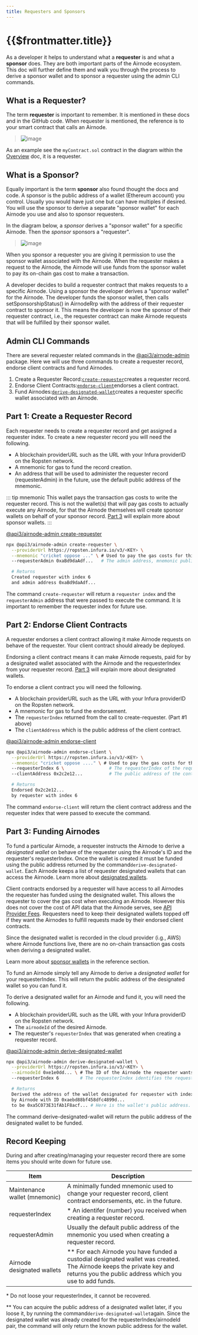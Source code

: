 ```yaml
---
title: Requesters and Sponsors
---
```


# {{$frontmatter.title}}

<TocHeader />
<TOC class="table-of-contents" :include-level="[2,3]" />

As a developer it helps to understand what a **requester** is and what a **sponsor** does. They are both important parts of the Airnode ecosystem. This doc will further define them and walk you through the process to derive a sponsor wallet and to sponsor a requester using the admin CLI commands. 

## What is a Requester?

The term **requester** is important to remember. It is mentioned in these docs and in the GitHub code. When requester is mentioned, the reference is to your smart contract that calls an Airnode. 

> ![image](../assets/images/requesters-sponsors-1.png)

As an example see the `myContract.sol` contract in the diagram within the [Overview](./) doc, it is a requester.

## What is a Sponsor?

Equally important is the term **sponsor** also found thought the docs and code. A sponsor is the public address of a wallet (Ethereum account) you control. Usually you would have just one but can have multiples if desired. You will use the sponsor to derive a separate "sponsor wallet" for each Airnode you use and also to sponsor requesters. 

In the diagram below, a _sponsor_ derives a "sponsor wallet" for a specific Airnode. Then the _sponsor_ sponsors a "requester".

>![image](../assets/images/sponsor-overview.png)

When you sponsor a requester you are giving it permission to use the sponsor wallet
associated with the Airnode. When the requester makes a request to the Airnode, the Airnode will use funds from the sponsor wallet to pay its on-chain gas cost to make a transaction.



A developer decides to build a requester contract that makes requests to a specific Airnode. Using a sponsor the developer derives a "sponsor wallet" for the Airnode. The developer funds the sponsor wallet, then calls setSponsorshipStatus() in AirnodeRrp with the address of their requester contract to sponsor it. This means the developer is now the sponsor of their requester contract, i.e., the requester contract can make Airnode requests that will be fulfilled by their sponsor wallet.

## Admin CLI Commands

There are several requester related commands in the [@api3/airnode-admin](../reference/cli-commands.md#create-requester) package. Here we will use three commands to create a requester record, endorse client contracts and fund Airnodes.

1. Create a Requester Record:[`create-requester`](../reference/cli-commands.md#create-requester)creates a requester record.
2. Endorse Client Contracts:[`endorse-client`](../reference/cli-commands.md#endorse-client)endorses a client contract.
3. Fund Airnodes:[`derive-designated-wallet`](../reference/cli-commands.md#derive-designated-wallet)creates a requester specific wallet associated with an Airnode.

## Part 1: Create a Requester Record

Each requester needs to create a requester record and get assigned a requester index. To create a new requester record you will need the following.

- A blockchain providerURL such as the URL with your Infura providerID on the Ropsten network.
- A mnemonic for gas to fund the record creation.
- An address that will be used to administer the requester record (requesterAdmin) in the future, use the default public address of the mnemonic. 

::: tip mnemonic
This wallet pays the transaction gas costs to write the requester record. This is not the wallet(s) that will pay gas costs to actually execute any Airnode, for that the Airnode themselves will create sponsor wallets on behalf of your sponsor record. [Part 3](sponsorship.md#part-3-funding-airnodes) will explain more about sponsor wallets.
:::

[@api3/airnode-admin create-requester](../reference/cli-commands.md#create-requester)

```bash
npx @api3/airnode-admin create-requester \
  --providerUrl https://ropsten.infura.io/v3/<KEY> \
  --mnemonic "cricket oppose ..." \ # Used to pay the gas costs for this transaction.
  --requesterAdmin 0xaBd9daAdf...   # The admin address, mnemonic public key.

  # Returns
  Created requester with index 6 
  and admin address 0xaBd9daAdf...
```

The command `create-requester` will return a `requester index` and the `requesterAdmin` address that were passed to execute the command. It is important to remember the requester index for future use.

## Part 2: Endorse Client Contracts

A requester endorses a client contract allowing it make Airnode requests on behave of the requester. Your client contract should already be deployed. 

Endorsing a client contract means it can make Airnode requests, paid for by a designated wallet associated with the Airnode and the requesterIndex from your requester record. [Part 3](sponsorship.md#part-3-funding-airnodes) will explain more about designated wallets.

To endorse a client contract you will need the following.

- A blockchain providerURL such as the URL with your Infura providerID on the Ropsten network.
- A mnemonic for gas to fund the endorsement.
- The `requesterIndex` returned from the call to create-requester. (Part #1 above)
- The `clientAddress` which is the public address of the client contract.

[@api3/airnode-admin endorse-client](../reference/cli-commands.md#endorse-client)

```bash
npx @api3/airnode-admin endorse-client \
  --providerUrl https://ropsten.infura.io/v3/<KEY> \
  --mnemonic "cricket oppose ...." \ # Used to pay the gas costs for this transaction.
  --requesterIndex 6 \                 # The requesterIndex of the requester record.
  --clientAddress 0x2c2e12...          # The public address of the contract to endorse.

  # Returns
  Endorsed 0x2c2e12... 
  by requester with index 6
```

The command `endorse-client` will return the client contract address and the requester index that were passed to execute the command. 

## Part 3: Funding Airnodes

To fund a particular Airnode, a requester instructs the Airnode to derive a _designated wallet_ on behave of the requester  using the Airnode's ID and the requester's requesterIndex. Once the wallet is created it must be funded using the public address returned by the command`derive-designated-wallet`. Each Airnode keeps a list of requester designated wallets that can access the Airnode. Learn more about [designated wallets](../reference/protocols/request-response/designated-wallet.md).

Client contracts endorsed by a requester will have access to all Airnodes the requester has funded using the designated wallet. This allows the requester to cover the gas cost when executing an Airnode. However this does not cover the cost of API data that the Airnode serves, see [API Provider Fees](fees.md#api-provider-fees). Requesters need to keep their designated wallets topped off if they want the Airnodes to fulfill requests made by their endorsed client contracts.

Since the designated wallet is recorded in the cloud provider (i.g., AWS) where Airnode functions live, there are no on-chain transaction gas costs when deriving a designated wallet.

<SponsorWalletWarning/>

Learn more about [sponsor wallets](../reference/protocols/request-response/sponsor-wallet.md) in the reference section.

To fund an Airnode simply tell any Airnode to derive a _designated wallet_ for your requesterIndex. This will return the public address of the designated wallet so you can fund it.

To derive a designated wallet for an Airnode and fund it, you will need the following.

- A blockchain providerURL such as the URL with your Infura providerID on the Ropsten network.
- The `airnodeId` of the desired Airnode.
- The requester's `requesterIndex` that was generated when creating a requester record.

[@api3/airnode-admin derive-designated-wallet](../reference/cli-commands.md#derive-designated-wallet)

```bash
npx @api3/airnode-admin derive-designated-wallet \
  --providerUrl https://ropsten.infura.io/v3/<KEY> \
  --airnodeId 0xe1e0dd... \ # The ID of the Airnode the requester wants access to.
  --requesterIndex 6        # The requesterIndex identifies the requester record.

  # Returns
  Derived the address of the wallet designated for requester with index 6 
  by Airnode with ID 0xaebd88bf458dfc4899d... 
  to be 0xa5C073E31fAb1F8acf... # Here is the wallet's public address.
```

The command derive-designated-wallet will return the public address of the designated wallet to be funded.

## Record Keeping

During and after creating/managing your requester record there are some items you should write down for future use.

|Item|Description|
|-|-|
|Maintenance wallet (mnemonic)|A minimally funded mnemonic used to change your requester record, client contract endorsements, etc. in the future.|
|requesterIndex|* An identifer (number) you received when creating a requester record.|
|requesterAdmin|Usually the default public address of the mnemonic you used when creating a requester record.|
|Airnode designated wallets|** For each Airnode you have funded a custodial designated wallet was created. The Airnode keeps the private key and returns you the public address which you use to add funds. |


\* Do not loose your requesterIndex, it cannot be recovered.

\** You can acquire the public address of a designated wallet later, if you loose it, by running the command`derive-designated-wallet`again. Since the designated wallet was already created for the requesterIndex/airnodeId pair, the command will only return the known public address for the wallet.